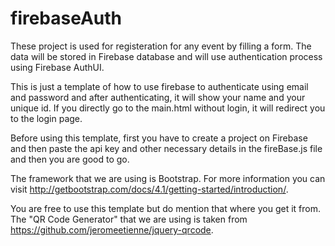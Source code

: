 # firebaseAuth
These project is used for registeration for any event by filling a form. The data will be stored in Firebase database and will use authentication process using Firebase AuthUI.

This is just a template of how to use firebase to authenticate using email and password and after authenticating, it will show your name and your unique id. If you directly go to the main.html without login, it will redirect you to the login page.

Before using this template, first you have to create a project on Firebase and then paste the api key and other necessary details in the fireBase.js file and then you are good to go.

The framework that we are using is Bootstrap. For more information you can visit http://getbootstrap.com/docs/4.1/getting-started/introduction/.

You are free to use this template but do mention that where you get it from.
The "QR Code Generator" that we are using is taken from https://github.com/jeromeetienne/jquery-qrcode.
